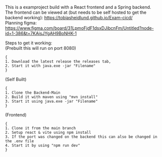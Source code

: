 This is a examproject build with a React frontend and a Spring backend. <br>
The frontend can be viewed at (but needs to be self hosted to get the backend working): 
https://tobiasheidlund.github.io/Exam-cicd/
<br>Planning figma: https://www.figma.com/board/31LpmoFjdF1dsxDJibcnFm/Untitled?node-id=1-386&t=7KAisJYgAH9BoNHK-1

Steps to get it working:<br>
(Prebuilt this will run on port 8080)
```
{
1. Download the latest release the releases tab,
2. Start it with java.exe -jar "Filename"
}
```
  
(Self Built)
```
{
1. Clone the Backend-Main
2. Build it with maven using "mvn install"
3. Start it using java.exe -jar "Filename"
}
```
(Frontend)
```
{
1. Clone it from the main branch
2. Setup react & vite using npm install
3. If the port was changed on the backend this can also be changed in the .env file
4. Start it by using "npm run dev"
}
```
